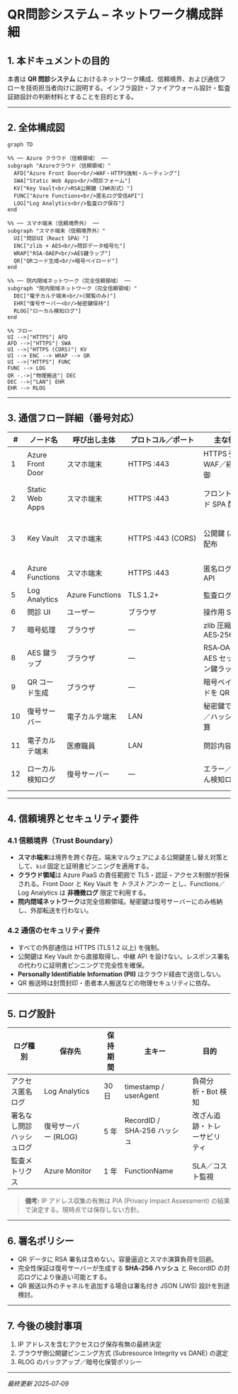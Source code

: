 # QR問診システム – ネットワーク構成詳細

## 1. 本ドキュメントの目的

本書は **QR 問診システム** におけるネットワーク構成、信頼境界、および通信フローを技術担当者向けに説明する。インフラ設計・ファイアウォール設計・監査証跡設計の判断材料とすることを目的とする。

---

## 2. 全体構成図

```mermaid
graph TD

%% ── Azure クラウド（信頼領域） ──
subgraph "Azureクラウド（信頼領域）"
  AFD["Azure Front Door<br/>WAF・HTTPS強制・ルーティング"]
  SWA["Static Web Apps<br/>問診フォーム"]
  KV["Key Vault<br/>RSA公開鍵（JWK形式）"]
  FUNC["Azure Functions<br/>匿名ログ受信API"]
  LOG["Log Analytics<br/>監査ログ保存"]
end

%% ── スマホ端末（信頼境界外） ──
subgraph "スマホ端末（信頼境界外）"
  UI["問診UI（React SPA）"]
  ENC["zlib + AES<br/>問診データ暗号化"]
  WRAP["RSA‑OAEP<br/>AES鍵ラップ"]
  QR["QRコード生成<br/>暗号ペイロード"]
end

%% ── 院内閉域ネットワーク（完全信頼領域） ──
subgraph "院内閉域ネットワーク（完全信頼領域）"
  DEC["電子カルテ端末<br/>(閲覧のみ)"]
  EHR["復号サーバー<br/>秘密鍵保持"]
  RLOG["ローカル検知ログ"]
end

%% フロー
UI -->|"HTTPS"| AFD
AFD -->|"HTTPS"| SWA
UI -->|"HTTPS (CORS)"| KV
UI --> ENC --> WRAP --> QR
UI -->|"HTTPS"| FUNC
FUNC --> LOG
QR -.->|"物理搬送"| DEC
DEC -->|"LAN"| EHR
EHR --> RLOG
```

---

## 3. 通信フロー詳細（番号対応）

| #  | ノード名             | 呼び出し主体          | プロトコル／ポート         | 主な役割                     | 備考                  |
| -- | ---------------- | --------------- | ----------------- | ------------------------ | ------------------- |
| 1  | Azure Front Door | スマホ端末           | HTTPS :443        | HTTPS 強制／WAF／経路制御        | フォーム・API の入口        |
| 2  | Static Web Apps  | スマホ端末           | HTTPS :443        | フロントエンド SPA 配信           | React 製問診フォーム       |
| 3  | Key Vault        | スマホ端末           | HTTPS :443 (CORS) | 公開鍵 (JWK) 配布             | **kid 固定**＋証明書ピンニング |
| 4  | Azure Functions  | スマホ端末           | HTTPS :443        | 匿名ログ受信 API               | 非機微ログのみ             |
| 5  | Log Analytics    | Azure Functions | TLS 1.2+          | 監査ログ保存                   | —                   |
| 6  | 問診 UI            | ユーザー            | ブラウザ              | 操作用 SPA                  | —                   |
| 7  | 暗号処理             | ブラウザ            | —                 | zlib 圧縮 + AES‑256‑GCM    | —                   |
| 8  | AES 鍵ラップ         | ブラウザ            | —                 | RSA‑OAEP で AES セッション鍵ラップ | 公開鍵は #3 で取得         |
| 9  | QR コード生成         | ブラウザ            | —                 | 暗号ペイロードを QR へ            | 署名非搭載               |
| 10 | 復号サーバー           | 電子カルテ端末         | LAN               | 秘密鍵で復号／ハッシュ計算            | —                   |
| 11 | 電子カルテ端末          | 医療職員            | LAN               | 問診内容表示                   | 手動転記                |
| 12 | ローカル検知ログ         | 復号サーバー          | —                 | エラー／改ざん検知ログ              | SHA‑256 ハッシュ保管      |

---

## 4. 信頼境界とセキュリティ要件

### 4.1 信頼境界（Trust Boundary）

- **スマホ端末**は境界を跨ぐ存在。端末マルウェアによる公開鍵差し替え対策として、`kid` 固定と証明書ピンニングを適用する。
- **クラウド領域**は Azure PaaS の責任範囲で TLS・認証・アクセス制御が担保される。Front Door と Key Vault を *トラストアンカー* とし、Functions／Log Analytics は **非機微ログ** 限定で利用する。
- **院内閉域ネットワーク**は完全信頼領域。秘密鍵は復号サーバーにのみ格納し、外部転送を行わない。

### 4.2 通信のセキュリティ要件

- すべての外部通信は HTTPS (TLS 1.2 以上) を強制。
- 公開鍵は Key Vault から直接取得し、中継 API を設けない。レスポンス署名の代わりに証明書ピンニングで完全性を確保。
- **Personally Identifiable Information (PII)** はクラウド経由で送信しない。
- QR 搬送時は封筒封印・患者本人搬送などの物理セキュリティに依存。

---

## 5. ログ設計

| ログ種別         | 保存先           | 保持期間 | 主キー                     | 目的             |
| ------------ | ------------- | ---- | ----------------------- | -------------- |
| アクセス匿名ログ     | Log Analytics | 30 日 | timestamp / userAgent   | 負荷分析・Bot 検知    |
| 署名なし問診ハッシュログ | 復号サーバー (RLOG) | 5 年  | RecordID / SHA‑256 ハッシュ | 改ざん追跡・トレーサビリティ |
| 監査メトリクス      | Azure Monitor | 1 年  | FunctionName            | SLA／コスト監視      |

> **備考:** IP アドレス収集の有無は PIA (Privacy Impact Assessment) の結果で決定する。現時点では保存しない方針。

---

## 6. 署名ポリシー

- QR データに RSA 署名は含めない。容量逼迫とスマホ演算負荷を回避。
- 完全性保証は復号サーバーが生成する **SHA‑256 ハッシュ** と RecordID の対応ログにより後追い可能とする。
- QR 搬送以外のチャネルを追加する場合は署名付き JSON (JWS) 設計を別途検討。

---

## 7. 今後の検討事項

1. IP アドレスを含むアクセスログ保存有無の最終決定
2. ブラウザ側公開鍵ピンニング方式 (Subresource Integrity vs DANE) の選定
3. RLOG のバックアップ／暗号化保管ポリシー

---

*最終更新 2025‑07‑09*
